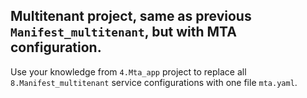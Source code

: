 ## Multitenant project, same as previous `Manifest_multitenant`, but with MTA configuration.

Use your knowledge from `4.Mta_app` project to replace all `8.Manifest_multitenant` service configurations with one file `mta.yaml`.